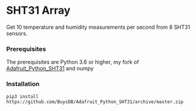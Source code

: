 # SHT31 Array

Get 10 temperature and humidity measurements per second from 8 SHT31 sensors.

### Prerequisites

The prerequisites are Python 3.6 or higher, my fork of [Adafruit_Python_SHT31](https://github.com/BuysDB/Adafruit_Python_SHT31) and numpy

### Installation
```
pip3 install https://github.com/BuysDB/Adafruit_Python_SHT31/archive/master.zip
```
